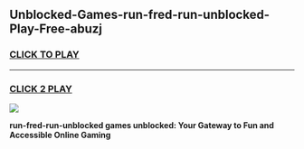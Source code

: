 
## Unblocked-Games-run-fred-run-unblocked-Play-Free-abuzj
<h3>
<a href="https://premium76.site?title=run-fred-run-unblocked&ref=20M">CLICK TO PLAY</a></h3>
<hr>

<h3>
<a href="https://premium76.site?title=run-fred-run-unblocked&ref=20M">CLICK 2 PLAY</a>
  
</h3>

<a href="https://premium76.site?title=run-fred-run-unblocked&ref=19M"><img src="https://clearcache.store/games.png"></a>


**run-fred-run-unblocked games unblocked: Your Gateway to Fun and Accessible Online Gaming**
